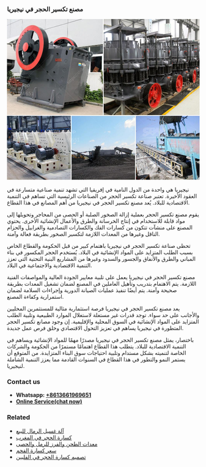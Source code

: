 <h3>مصنع تكسير الحجر في نيجيريا</h3><img src='1701853550.jpg' alt=''><p>نيجيريا هي واحدة من الدول النامية في إفريقيا التي تشهد تنمية صناعية متسارعة في العقود الأخيرة. تعتبر صناعة تكسير الحجر من الصناعات الرئيسية التي تساهم في التنمية الاقتصادية للبلاد. يُعد مصنع تكسير الحجر في نيجيريا من أهم المصانع في هذا القطاع.</p><p>يقوم مصنع تكسير الحجر بعملية إزالة الصخور الصلبة أو الحصى من المحاجر وتحويلها إلى مواد قابلة للاستخدام في إنتاج الخرسانة والطرق والأعمال الإنشائية الأخرى. يحتوي المصنع على منشآت تتكون من كسارات الفك والكسارات التصادمية والغرابيل والحزام الناقل وغيرها من المعدات اللازمة لتكسير الصخور بطريقة فعالة وآمنة.</p><p>تحظى صناعة تكسير الحجر في نيجيريا باهتمام كبير من قبل الحكومة والقطاع الخاص بسبب الطلب المتزايد على المواد الإنشائية في البلاد. يُستخدم الحجر المكسور في بناء المباني والطرق والأنفاق والجسور والسدود وغيرها من المشاريع البنية التحتية التي تعزز التنمية الاقتصادية والاجتماعية في البلاد.</p><p>مصنع تكسير الحجر في نيجيريا يعمل على تلبية معايير الجودة العالية والمواصفات الفنية اللازمة. يتم الاهتمام بتدريب وتأهيل العاملين في المصنع لضمان تشغيل المعدات بطريقة صحيحة وآمنة. يتم أيضًا تنفيذ عمليات الصيانة الدورية وإجراءات السلامة لضمان استمرارية وكفاءة المصنع.</p><p>يعد مصنع تكسير الحجر في نيجيريا فرصة استثمارية مثالية للمستثمرين المحليين والأجانب على حد سواء. توجد قدرات غير مستغلة لاستغلال الموارد الطبيعية وتلبية الطلب المتزايد على المواد الإنشائية في السوق المحلية والإقليمية. إن وجود مصانع تكسير الحجر المتطورة في نيجيريا يساهم في تعزيز التحول الاقتصادي وخلق فرص عمل جديدة.</p><p>باختصار، يمثل مصنع تكسير الحجر في نيجيريا مصدرًا مهمًا للمواد الإنشائية ويساهم في التنمية الاقتصادية للبلاد. يتطلب هذا القطاع اهتمامًا مستمرًا من الحكومة والشركات الخاصة لتنميته بشكل مستدام وتلبية احتياجات سوق البناء المتزايدة. من المتوقع أن يستمر النمو والتطور في هذا القطاع في السنوات القادمة مما يعزز التنمية الشاملة لنيجيريا.</p><h3>Contact us</h3><ul><li><strong>Whatsapp:&nbsp;<a href="https://wa.me/8613661969651">+8613661969651</a></strong></li><li><a href="https://swt.shibang-china.com/?git&amp;zhl&amp;مصنع تكسير الحجر في نيجيريا"><strong>Online Service(chat now)</strong></a></li></ul><h3>Related</h3><ul><li><a href='آلة غسيل الرمال للبيع.md'>آلة غسيل الرمال للبيع</a></li><li><a href='كسارة الحجر في المغرب.md'>كسارة الحجر في المغرب</a></li><li><a href='معدات الطحن والفرز للرمل والحصى.md'>معدات الطحن والفرز للرمل والحصى</a></li><li><a href='سعر كسارة الفحم.md'>سعر كسارة الفحم</a></li><li><a href='تصميم كسارة الحجر في الفلبين.md'>تصميم كسارة الحجر في الفلبين</a></li></ul>